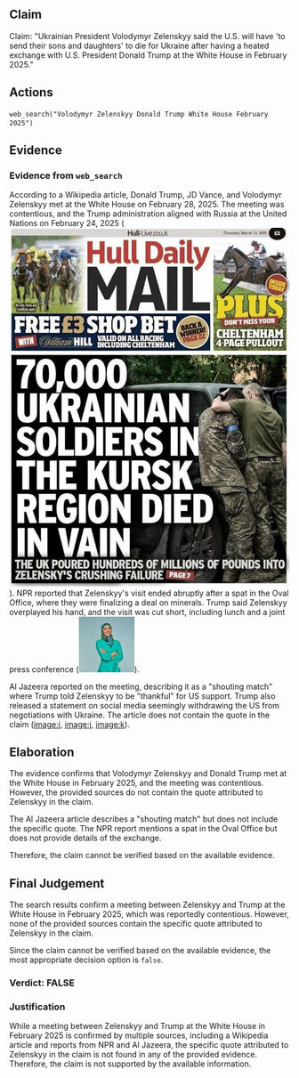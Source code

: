 ## Claim
Claim: "Ukrainian President Volodymyr Zelenskyy said the U.S. will have 'to send their sons and daughters' to die for Ukraine after having a heated exchange with U.S. President Donald Trump at the White House in February 2025."

## Actions
```
web_search("Volodymyr Zelenskyy Donald Trump White House February 2025")
```

## Evidence
### Evidence from `web_search`
According to a Wikipedia article, Donald Trump, JD Vance, and Volodymyr Zelenskyy met at the White House on February 28, 2025. The meeting was contentious, and the Trump administration aligned with Russia at the United Nations on February 24, 2025 (![image 1](media/0.jpg)). NPR reported that Zelenskyy's visit ended abruptly after a spat in the Oval Office, where they were finalizing a deal on minerals. Trump said Zelenskyy overplayed his hand, and the visit was cut short, including lunch and a joint press conference (![image 517](media/2025-08-06_17-46-1754502406-548910.jpg)).

Al Jazeera reported on the meeting, describing it as a "shouting match" where Trump told Zelenskyy to be "thankful" for US support. Trump also released a statement on social media seemingly withdrawing the US from negotiations with Ukraine. The article does not contain the quote in the claim (<image:i>, <image:j>, <image:k>).


## Elaboration
The evidence confirms that Volodymyr Zelenskyy and Donald Trump met at the White House in February 2025, and the meeting was contentious. However, the provided sources do not contain the quote attributed to Zelenskyy in the claim.

The Al Jazeera article describes a "shouting match" but does not include the specific quote. The NPR report mentions a spat in the Oval Office but does not provide details of the exchange.

Therefore, the claim cannot be verified based on the available evidence.


## Final Judgement
The search results confirm a meeting between Zelenskyy and Trump at the White House in February 2025, which was reportedly contentious. However, none of the provided sources contain the specific quote attributed to Zelenskyy in the claim.

Since the claim cannot be verified based on the available evidence, the most appropriate decision option is `false`.

### Verdict: FALSE

### Justification
While a meeting between Zelenskyy and Trump at the White House in February 2025 is confirmed by multiple sources, including a Wikipedia article and reports from NPR and Al Jazeera, the specific quote attributed to Zelenskyy in the claim is not found in any of the provided evidence. Therefore, the claim is not supported by the available information.

